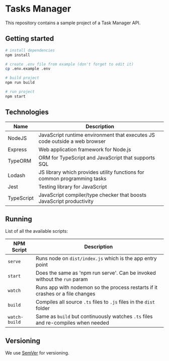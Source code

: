 # Tasks Manager
This repository contains a sample project of a Task Manager API.

## Getting started
```bash
# install dependencies
npm install

# create .env file from example (don't forget to edit it)
cp .env.example .env

# build project
npm run build

# run project
npm start
```

## Technologies
| Name                 | Description                                                                   |
| -------------------- | ----------------------------------------------------------------------------- |
| NodeJS               | JavaScript runtime environment that executes JS code outside a web browser    |
| Express              | Web application framework for Node.js                                         |
| TypeORM              | ORM for TypeScript and JavaScript that supports SQL                           |
| Lodash               | JS library which provides utility functions for common programming tasks      |
| Jest                 | Testing library for JavaScript                                                |
| TypeScript           | JavaScript compiler/type checker that boosts JavaScript productivity          |

## Running
List of all the available scripts:

| NPM Script           | Description                                                                                       |
| -------------------- | ------------------------------------------------------------------------------------------------- |
| `serve`              | Runs node on `dist/index.js` which is the app entry point                                         |
| `start`              | Does the same as 'npm run serve'. Can be invoked without the `run` param                          |
| `watch`              | Runs app with nodemon so the process restarts if it crashes or a file changes                     |
| `build`              | Compiles all source `.ts` files to `.js` files in the `dist` folder                               |
| `watch-build`        | Same as `build` but continuously watches `.ts` files and re-compiles when needed                  |

## Versioning
We use [SemVer](http://semver.org/) for versioning.
